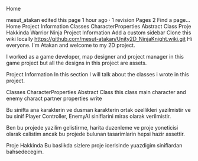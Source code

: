 Home
 
mesut_atakan edited this page 1 hour ago · 1 revision
 Pages 2
Find a page…
Home
Project Information
Classes
CharacterProperties Abstract Class
Proje Hakkinda
Warrior Ninja Project Information
 Add a custom sidebar
Clone this wiki locally
https://github.com/mesut-atakan/Unity2D_NinjaKnight.wiki.git
Hi everyone. I'm Atakan and welcome to my 2D project.

I worked as a game developer, map designer and project manager in this game project but all the designs in this project are assets.

Project Information
In this section I will talk about the classes i wrote in this project.

Classes
CharacterProperties Abstract Class
this class main character and enemy charact partner properties write

Bu sinifta ana karakterin ve dusman karakterin ortak ozellikleri yazilmistir ve bu sinif Player Controller, EnemyAI siniflarini miras olarak verilmistir.

Ben bu projede yazilim gelistirme, harita duzenleme ve proje yoneticisi olarak calistim ancak bu projede bulunan tasarimlarin hepsi hazir assettir.

Proje Hakkinda
Bu baslikda sizlere proje icerisinde yuazdigim siniflardan bahsedecegim.
